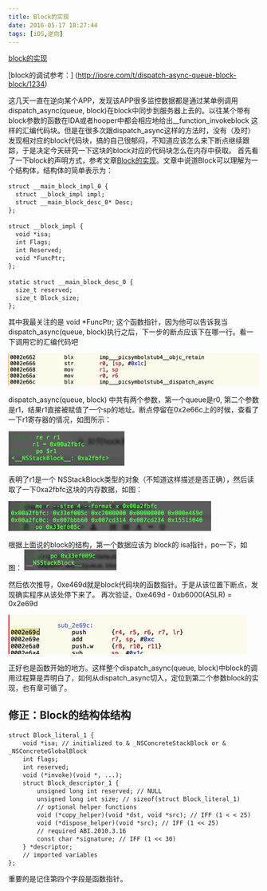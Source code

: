 ```yaml
---
title: Block的实现
date: 2016-05-17 18:27:44
tags: [iOS,逆向]
---
```


[block的实现](http://linlexus.com/implementation_of_block/)
 
[block的调试参考：]
(http://iosre.com/t/dispatch-async-queue-block-block/1234)

这几天一直在逆向某个APP，发现该APP很多监控数据都是通过某单例调用dispatch_async(queue, block)在block中同步到服务器上去的。以往某个带有block参数的函数在IDA或者hooper中都会相应地给出__function_invokeblock 这样的汇编代码块。但是在很多次跟dispatch_async这样的方法时，没有（及时）发现相对应的block代码块，搞的自己很郁闷，不知道应该怎么来下断点继续跟踪，于是决定今天研究一下这块的block对应的代码块怎么在内存中获取。
首先看了一下block的声明方式，参考文章[Block的实现]((http://linlexus.com/implementation_of_block/))。文章中说道Block可以理解为一个结构体，结构体的简单表示为：

```
struct __main_block_impl_0 {  
  struct __block_impl impl;
  struct __main_block_desc_0* Desc;
};

struct __block_impl {  
  void *isa;
  int Flags;
  int Reserved;
  void *FuncPtr;
};

static struct __main_block_desc_0 {  
  size_t reserved;
  size_t Block_size;
};
```
其中我最关注的是 void *FuncPtr; 这个函数指针，因为他可以告诉我当dispatch_async(queue, block)执行之后，下一步的断点应该下在哪一行。看一下调用它的汇编代码吧

![block1](/img/block1.png)

dispatch_async(queue, block) 中共有两个参数，第一个queue是r0, 第二个参数是r1，结果r1直接被赋值了一个sp的地址。断点停留在0x2e66c上的时候，查看了一下r1寄存器的情况，如图所示：

![block2](/img/block2.png)

表明了r1是一个 NSStackBlock类型的对象（不知道这样描述是否正确），然后读取了一下0xa2fbfc这块的内存数据，如图：

![block3](/img/block3.png)

根据上面说的block的结构，第一个数据应该为 block的 isa指针，po一下，如图：
![block4](/img/block4.png)

然后依次推导，0xe469d就是block代码块的函数指针。于是从该位置下断点，发现确实程序从该处停下来了。
再次验证，0xe469d - 0xb6000(ASLR) = 0x2e69d 

![block5](/img/block5.png)

正好也是函数开始的地方。这样整个dispatch_async(queue, block)中block的调用过程算是弄明白了，如何从dispatch_async切入，定位到第二个参数block的实现，也有章可循了。


## 修正：Block的结构体结构

```
struct Block_literal_1 {
    void *isa; // initialized to & _NSConcreteStackBlock or & _NSConcreteGlobalBlock
    int flags;
    int reserved;
    void (*invoke)(void *, ...);
    struct Block_descriptor_1 {
        unsigned long int reserved; // NULL
        unsigned long int size; // sizeof(struct Block_literal_1)
        // optional helper functions
        void (*copy_helper)(void *dst, void *src); // IFF (1 < < 25)
        void (*dispose_helper)(void *src); // IFF (1 << 25)
        // required ABI.2010.3.16
        const char *signature; // IFF (1 << 30)
    } *descriptor;
    // imported variables
};
```

重要的是记住第四个字段是函数指针。